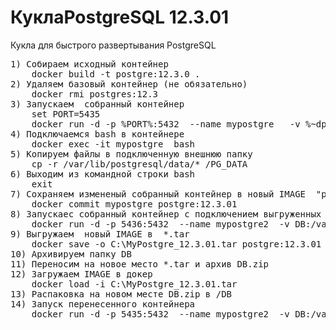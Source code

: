 # КуклаPostgreSQL 12.3.01
Кукла для быстрого развертывания  PostgreSQL

<pre>
1) Собираем исходный контейнер
    docker build -t postgre:12.3.0 .
2) Удаляем базовый контейнер (не обязательно)    
    docker rmi postgres:12.3
3) Запускаем  собранный контейнер
    set PORT=5435
    docker run -d -p %PORT%:5432  --name mypostgre   -v %~dp0DB:/PG_DATA  postgre:12.3.0
4) Подключаемся bash в контейнере
    docker exec -it mypostgre  bash
5) Копируем файлы в подключенную внешнюю папку
    cp -r /var/lib/postgresql/data/* /PG_DATA
6) Выходим из командной строки bash
    exit
7) Сохраняем измененый собранный контейнер в новый IMAGE  "postgre:12.3.01"
    docker commit mypostgre postgre:12.3.01
8) Запускаес собранный контейнер с подключением выгруженных файлов BD    
    docker run -d -p 5436:5432  --name mypostgre2  -v DB:/var/lib/postgresql/data  postgre:12.3.01
9) Выгружаем  новый IMAGE в  *.tar
    docker save -o C:\MyPostgre_12.3.01.tar postgre:12.3.01
10) Архивируем папку DB 
11) Переносим на новое место *.tar и архив DB.zip
12) Загружаем IMAGE в докер
    docker load -i C:\MyPostgre_12.3.01.tar
13) Распаковка на новом месте DB.zip в /DB
14) Запуск перенесенного контейнера
    docker run -d -p 5435:5432  --name mypostgre2  -v DB:/var/lib/postgresql/data  postgre:12.3.01
</pre>    